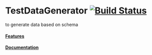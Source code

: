 # TestDataGenerator [![Build Status](https://travis-ci.com/travis-ci/travis-web.svg?branch=master)](https://travis-ci.com/travis-ci/travis-web)

to generate data based on schema


#### [Features](Features.md)


#### [Documentation](Documentation.md)